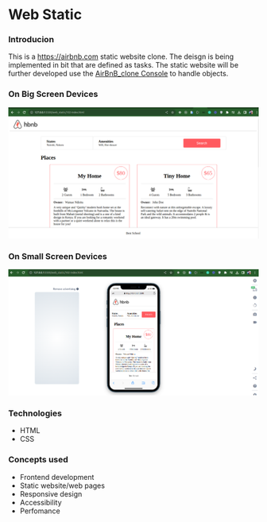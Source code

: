 # Web Static

### Introducion

This is a https://airbnb.com static website clone. The deisgn is being implemented in bit that are defined as tasks. The static website will be further developed use the [AirBnB_clone Console](../console.py) to handle objects.

### On Big Screen Devices

![hbnb](./images/hbnb-1.png)

### On Small Screen Devices

![hbnb](./images/hbnb-2.png)

### Technologies

- HTML
- CSS

### Concepts used

- Frontend development
- Static website/web pages
- Responsive design
- Accessibility
- Perfomance
